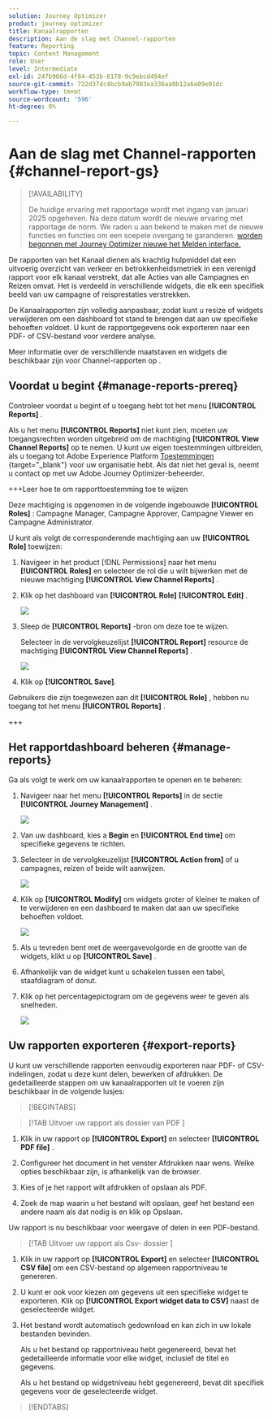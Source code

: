 ```yaml
---
solution: Journey Optimizer
product: journey optimizer
title: Kanaalrapporten
description: Aan de slag met Channel-rapporten
feature: Reporting
topic: Content Management
role: User
level: Intermediate
exl-id: 247b966d-4f84-453b-8178-9c9ebcd494ef
source-git-commit: 722d37dc4bcb9ab7983ea336aa0b12a6a09e01dc
workflow-type: tm+mt
source-wordcount: '596'
ht-degree: 0%

---
```


# Aan de slag met Channel-rapporten {#channel-report-gs}

>[!AVAILABILITY]
>
>De huidige ervaring met rapportage wordt met ingang van januari 2025 opgeheven. Na deze datum wordt de nieuwe ervaring met rapportage de norm. We raden u aan bekend te maken met de nieuwe functies en functies om een soepele overgang te garanderen. [ worden begonnen met Journey Optimizer nieuwe het Melden interface.](report-gs-cja.md)

De rapporten van het Kanaal dienen als krachtig hulpmiddel dat een uitvoerig overzicht van verkeer en betrokkenheidsmetriek in een verenigd rapport voor elk kanaal verstrekt, dat alle Acties van alle Campagnes en Reizen omvat. Het is verdeeld in verschillende widgets, die elk een specifiek beeld van uw campagne of reisprestaties verstrekken.

De Kanaalrapporten zijn volledig aanpasbaar, zodat kunt u resize of widgets verwijderen om een dashboard tot stand te brengen dat aan uw specifieke behoeften voldoet. U kunt de rapportgegevens ook exporteren naar een PDF- of CSV-bestand voor verdere analyse.

Meer informatie over de verschillende maatstaven en widgets die beschikbaar zijn voor Channel-rapporten op <!--[this page](channel-report.md)--> .

## Voordat u begint {#manage-reports-prereq}

Controleer voordat u begint of u toegang hebt tot het menu **[!UICONTROL Reports]** .

Als u het menu **[!UICONTROL Reports]** niet kunt zien, moeten uw toegangsrechten worden uitgebreid om de machtiging **[!UICONTROL View Channel Reports]** op te nemen. U kunt uw eigen toestemmingen uitbreiden, als u toegang tot Adobe Experience Platform [ Toestemmingen ](https://experienceleague.adobe.com/docs/experience-platform/access-control/home.html){target="_blank"} voor uw organisatie hebt. Als dat niet het geval is, neemt u contact op met uw Adobe Journey Optimizer-beheerder.

+++Leer hoe te om rapporttoestemming toe te wijzen

Deze machtiging is opgenomen in de volgende ingebouwde **[!UICONTROL Roles]** : Campagne Manager, Campagne Approver, Campagne Viewer en Campagne Administrator.

U kunt als volgt de corresponderende machtiging aan uw **[!UICONTROL Role]** toewijzen:

1. Navigeer in het product [!DNL Permissions] naar het menu **[!UICONTROL Roles]** en selecteer de rol die u wilt bijwerken met de nieuwe machtiging **[!UICONTROL View Channel Reports]** .

1. Klik op het dashboard van **[!UICONTROL Role]** **[!UICONTROL Edit]** .

   ![](assets/channel_permission_1.png)

1. Sleep de **[!UICONTROL Reports]** -bron om deze toe te wijzen.

   Selecteer in de vervolgkeuzelijst **[!UICONTROL Report]** resource de machtiging **[!UICONTROL View Channel Reports]** .

   ![](assets/channel_permission_2.png)

1. Klik op **[!UICONTROL Save]**.

Gebruikers die zijn toegewezen aan dit **[!UICONTROL Role]** , hebben nu toegang tot het menu **[!UICONTROL Reports]** .

+++

## Het rapportdashboard beheren {#manage-reports}

Ga als volgt te werk om uw kanaalrapporten te openen en te beheren:

1. Navigeer naar het menu **[!UICONTROL Reports]** in de sectie **[!UICONTROL Journey Management]** .

   ![](assets/channel_report_1.png)

1. Van uw dashboard, kies a **Begin** en **[!UICONTROL End time]** om specifieke gegevens te richten.

1. Selecteer in de vervolgkeuzelijst **[!UICONTROL Action from]** of u campagnes, reizen of beide wilt aanwijzen.

   ![](assets/channel_report_2.png)

1. Klik op **[!UICONTROL Modify]** om widgets groter of kleiner te maken of te verwijderen en een dashboard te maken dat aan uw specifieke behoeften voldoet.

   ![](assets/channel_report_3.png)

1. Als u tevreden bent met de weergavevolgorde en de grootte van de widgets, klikt u op **[!UICONTROL Save]** .

1. Afhankelijk van de widget kunt u schakelen tussen een tabel, staafdiagram of donut.

1. Klik op het percentagepictogram om de gegevens weer te geven als snelheden.

   ![](assets/channel_report_4.png)

## Uw rapporten exporteren {#export-reports}

U kunt uw verschillende rapporten eenvoudig exporteren naar PDF- of CSV-indelingen, zodat u deze kunt delen, bewerken of afdrukken. De gedetailleerde stappen om uw kanaalrapporten uit te voeren zijn beschikbaar in de volgende lusjes:

>[!BEGINTABS]

>[!TAB  Uitvoer uw rapport als dossier van PDF ]

1. Klik in uw rapport op **[!UICONTROL Export]** en selecteer **[!UICONTROL PDF file]** .

1. Configureer het document in het venster Afdrukken naar wens. Welke opties beschikbaar zijn, is afhankelijk van de browser.

1. Kies of je het rapport wilt afdrukken of opslaan als PDF.

1. Zoek de map waarin u het bestand wilt opslaan, geef het bestand een andere naam als dat nodig is en klik op Opslaan.

Uw rapport is nu beschikbaar voor weergave of delen in een PDF-bestand.

>[!TAB  Uitvoer uw rapport als Csv- dossier ]

1. Klik in uw rapport op **[!UICONTROL Export]** en selecteer **[!UICONTROL CSV file]** om een CSV-bestand op algemeen rapportniveau te genereren.

1. U kunt er ook voor kiezen om gegevens uit een specifieke widget te exporteren. Klik op **[!UICONTROL Export widget data to CSV]** naast de geselecteerde widget.

1. Het bestand wordt automatisch gedownload en kan zich in uw lokale bestanden bevinden.

   Als u het bestand op rapportniveau hebt gegenereerd, bevat het gedetailleerde informatie voor elke widget, inclusief de titel en gegevens.

   Als u het bestand op widgetniveau hebt gegenereerd, bevat dit specifiek gegevens voor de geselecteerde widget.

>[!ENDTABS]
